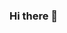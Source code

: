 ### Hi there 👋

<!--
**tanmaybiswas007/tanmaybiswas007** is a ✨ _special_ ✨ repository because its `README.md` (this file) appears on your GitHub profile.

Here are some ideas to get you started:

- 🔭 I’m currently working on ...
- 🌱 I’m currently learning ...
- 👯 I’m looking to collaborate on ...
- 🤔 I’m looking for help with ...
- 💬 Ask me about ...
- 📫 How to reach me: ...
- 😄 Pronouns: ...
- ⚡ Fun fact: ...
-->

<script> // Get the current time in IST const date = new Date(); const offset = 5.5; // IST is 5 hours and 30 minutes ahead of UTC const istTime = date.getTime() + (date.getTimezoneOffset() * 60000) + (30 * 60000) + (offset * 60 * 60 * 1000); const istDate = new Date(istTime); // Get the hour in IST const hour = istDate.getHours(); // Display different images based on the time if (hour >= 6 && hour < 12) { // Display morning image document.getElementById("image").src = "https://your-github-username.github.io/your-repository-name/morning.png"; } else if (hour >= 12 && hour < 18) { // Display afternoon image document.getElementById("image").src = "https://your-github-username.github.io/your-repository-name/afternoon.png"; } else if (hour >= 18 && hour < 21) { // Display evening image document.getElementById("image").src = "https://your-github-username.github.io/your-repository-name/evening.png"; } else { // Display night image document.getElementById("image").src = "https://your-github-username.github.io/your-repository-name/night.png"; } </script> 
